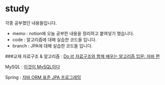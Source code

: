 # study

각종 공부했던 내용들입니다. 
- memo : notion에 오늘 공부한 내용을 정리하고 붙여넣기 했습니다.
- code : 알고리즘에 대해 실습한 코드들 입니다.
- branch : JPA에 대해 실습한 코드들 입니다.

###교재
자료구조 & 알고리즘 : [Do it! 자료구조와 함께 배우는 알고리즘 입문: 자바 편](http://www.kyobobook.co.kr/product/detailViewKor.laf?ejkGb=KOR&barcode=9791163030072)

MySQL : [이것이 MySQL이다](http://www.kyobobook.co.kr/product/detailViewKor.laf?ejkGb=KOR&mallGb=KOR&barcode=9791162242780&orderClick=LAG&Kc=)

Spring : [자바 ORM 표준 JPA 프로그래밍](http://www.kyobobook.co.kr/product/detailViewKor.laf?ejkGb=KOR&barcode=9788960777330)

